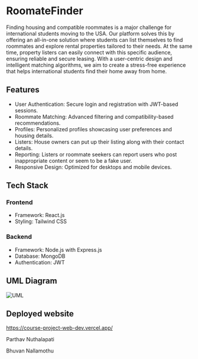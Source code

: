 # RoomateFinder
Finding housing and compatible roommates is a major challenge for international students moving to the USA. Our platform solves this by offering an all-in-one solution where students can list themselves to find roommates and explore rental properties tailored to their needs. At the same time, property listers can easily connect with this specific audience, ensuring reliable and secure leasing. With a user-centric design and intelligent matching algorithms, we aim to create a stress-free experience that helps international students find their home away from home.

## Features
- User Authentication: Secure login and registration with JWT-based sessions.
- Roommate Matching: Advanced filtering and compatibility-based recommendations.
- Profiles: Personalized profiles showcasing user preferences and housing details.
- Listers: House owners can put up their listing along with their contact details.
- Reporting: Listers or roommate seekers can report users who post inappropriate content or seem to be a fake user.
- Responsive Design: Optimized for desktops and mobile devices.

## Tech Stack
### Frontend
- Framework: React.js
- Styling: Tailwind CSS

### Backend
- Framework: Node.js with Express.js
- Database: MongoDB
- Authentication: JWT

## UML Diagram
![UML](https://github.com/vivekdhir77/Course-Project-Web-dev/blob/main/class%20diag%20proj.png)

## Deployed website
https://course-project-web-dev.vercel.app/

Parthav Nuthalapati

Bhuvan Nallamothu


